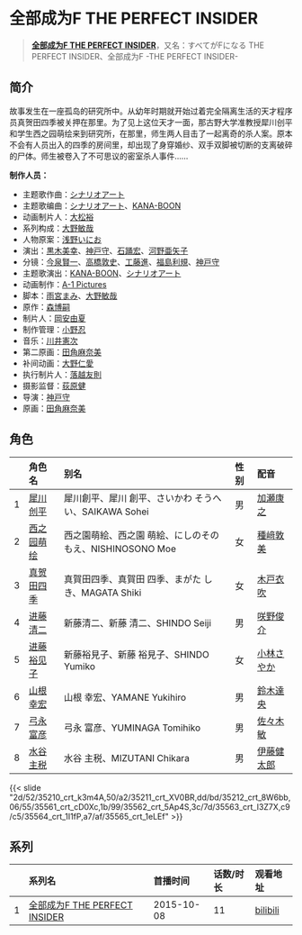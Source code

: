 # 全部成为F THE PERFECT INSIDER


> <u>**[全部成为F THE PERFECT INSIDER](https://bgm.tv/subject/118783)**</u>，又名：すべてがFになる THE PERFECT INSIDER、全部成为F -THE PERFECT INSIDER-

## 简介

故事发生在一座孤岛的研究所中。从幼年时期就开始过着完全隔离生活的天才程序员真贺田四季被关押在那里。为了见上这位天才一面，那古野大学准教授犀川创平和学生西之园萌绘来到研究所，在那里，师生两人目击了一起离奇的杀人案。原本不会有人员出入的四季的房间里，却出现了身穿婚纱、双手双脚被切断的支离破碎的尸体。师生被卷入了不可思议的密室杀人事件……

**制作人员：**
- 主题歌作曲：[シナリオアート](https://bgm.tv/person/19286)
- 主题歌编曲：[シナリオアート](https://bgm.tv/person/19286)、[KANA-BOON](https://bgm.tv/person/19287)
- 动画制片人：[大松裕](https://bgm.tv/person/27333)
- 系列构成：[大野敏哉](https://bgm.tv/person/7427)
- 人物原案：[浅野いにお](https://bgm.tv/person/7497)
- 演出：[黒木美幸](https://bgm.tv/person/20236)、[神戸守](https://bgm.tv/person/1047)、[石踊宏](https://bgm.tv/person/1045)、[河野亜矢子](https://bgm.tv/person/20237)
- 分镜：[今泉賢一](https://bgm.tv/person/1137)、[高橋敦史](https://bgm.tv/person/3679)、[工藤進](https://bgm.tv/person/990)、[福島利規](https://bgm.tv/person/2512)、[神戸守](https://bgm.tv/person/1047)
- 主题歌演出：[KANA-BOON](https://bgm.tv/person/19287)、[シナリオアート](https://bgm.tv/person/19286)
- 动画制作：[A-1 Pictures](https://bgm.tv/person/3525)
- 脚本：[雨宮まみ](https://bgm.tv/person/19636)、[大野敏哉](https://bgm.tv/person/7427)
- 原作：[森博嗣](https://bgm.tv/person/3480)
- 制片人：[岡安由夏](https://bgm.tv/person/54885)
- 制作管理：[小野忍](https://bgm.tv/person/35920)
- 音乐：[川井憲次](https://bgm.tv/person/67)
- 第二原画：[田角麻奈美](https://bgm.tv/person/48623)
- 补间动画：[大野仁愛](https://bgm.tv/person/37592)
- 执行制片人：[落越友則](https://bgm.tv/person/39257)
- 摄影监督：[荻原健](https://bgm.tv/person/43461)
- 导演：[神戸守](https://bgm.tv/person/1047)
- 原画：[田角麻奈美](https://bgm.tv/person/48623)

## 角色

|     |   角色名   |   别名  | 性别 |  配音  |
|:--- |:------  |:----      |:---  |:--   |
| 1 | [犀川创平](https://bgm.tv/character/35210) | 犀川創平、犀川 創平、さいかわ そうへい、SAIKAWA Sohei | 男 | [加瀬康之](https://bgm.tv/person/4469) |
| 2 | [西之园萌绘](https://bgm.tv/character/35211) | 西之園萌絵、西之園 萌絵、にしのその もえ、NISHINOSONO Moe | 女 | [種﨑敦美](https://bgm.tv/person/7575) |
| 3 | [真贺田四季](https://bgm.tv/character/35212) | 真賀田四季、真賀田 四季、まがた しき、MAGATA Shiki | 女 | [木戸衣吹](https://bgm.tv/person/7734) |
| 4 | [进藤清二](https://bgm.tv/character/35561) | 新藤清二、新藤 清二、SHINDO Seiji | 男 | [咲野俊介](https://bgm.tv/person/4951) |
| 5 | [进藤裕见子](https://bgm.tv/character/35562) | 新藤裕見子、新藤 裕見子、SHINDO Yumiko | 女 | [小林さやか](https://bgm.tv/person/19449) |
| 6 | [山根幸宏](https://bgm.tv/character/35563) | 山根 幸宏、YAMANE Yukihiro | 男 | [鈴木達央](https://bgm.tv/person/5031) |
| 7 | [弓永富彦](https://bgm.tv/character/35564) | 弓永 富彦、YUMINAGA Tomihiko | 男 | [佐々木敏](https://bgm.tv/person/4610) |
| 8 | [水谷主税](https://bgm.tv/character/35565) | 水谷 主税、MIZUTANI Chikara | 男 | [伊藤健太郎](https://bgm.tv/person/4391) |

{{< slide "2d/52/35210_crt_k3m4A,50/a2/35211_crt_XV0BR,dd/bd/35212_crt_8W6bb,06/55/35561_crt_cD0Xc,1b/99/35562_crt_5Ap4S,3c/7d/35563_crt_I3Z7X,c9/c5/35564_crt_1I1fP,a7/af/35565_crt_1eLEf" >}}

## 系列

|     |   系列名   |   首播时间  | 话数/时长  | 观看地址 |
|:---  |:------    |:----      |:---       |:---  |
| 1 |[全部成为F THE PERFECT INSIDER](https://bgm.tv/subject/118783)| 2015-10-08 | 11 | [bilibili](https://www.bilibili.com/bangumi/play/ep71026)  |



